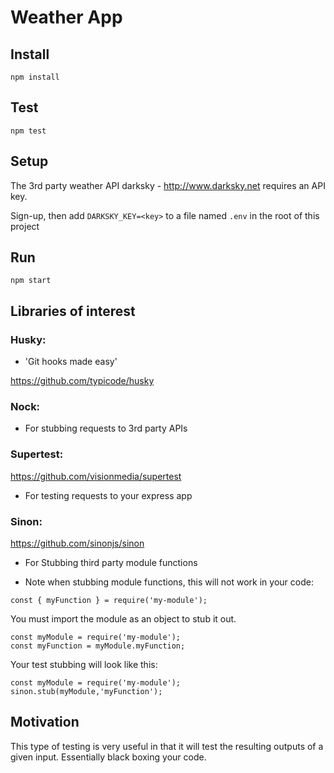 # Weather App

## Install

`npm install`


## Test

`npm test`

## Setup

The 3rd party weather API darksky - http://www.darksky.net requires an API key.

Sign-up, then add `DARKSKY_KEY=<key>` to a file named `.env` in the root of this project

## Run

`npm start`


## Libraries of interest

### Husky:

* 'Git hooks made easy'

https://github.com/typicode/husky

### Nock:

* For stubbing requests to 3rd party APIs

### Supertest:

https://github.com/visionmedia/supertest

* For testing requests to your express app

### Sinon:

https://github.com/sinonjs/sinon

* For Stubbing third party module functions

* Note when stubbing module functions, this will not work in your code:

```
const { myFunction } = require('my-module');
```

You must import the module as an object to stub it out.


```
const myModule = require('my-module');
const myFunction = myModule.myFunction;
```

Your test stubbing will look like this:

```
const myModule = require('my-module');
sinon.stub(myModule,'myFunction');
```

## Motivation

This type of testing is very useful in that it will test the resulting outputs of a given input. Essentially black boxing your code.
